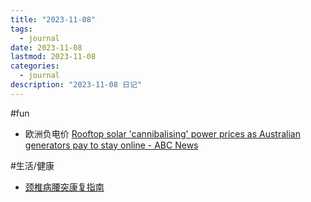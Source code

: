 ```yaml
---
title: "2023-11-08"
tags:
  - journal
date: 2023-11-08
lastmod: 2023-11-08
categories:
  - journal
description: "2023-11-08 日记"
---
```


#fun

- 欧洲负电价 [Rooftop solar 'cannibalising' power prices as Australian generators pay to stay online - ABC News](https://www.abc.net.au/news/2023-09-23/rooftop-solar-cannibalising-australian-power-market/102889710)

#生活/健康

- [颈椎病腰突康复指南](https://github.com/AnsonZnl/RehabilitationGuide)
